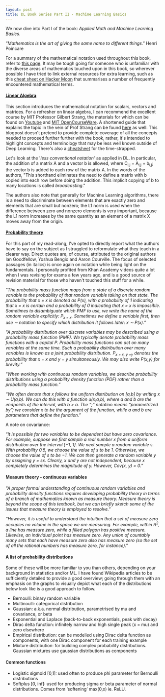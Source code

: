 ```yaml
---
layout: post
title: DL Book Series Part II - Machine Learning Basics
---
```


We now dive into Part I of the book: _Applied Math and Machine Learning Basics_.

*"Mathematics is the art of giving the same name to different things."*
Henri Poincare

For a summary of the mathematical notation used throughout this book, refer to [this page](http://www.deeplearningbook.org/contents/notation.html). It may be tough going for someone who is unfamiliar with the diverse areas of mathematics touched upon in this book, so wherever possible I have tried to link external resources for extra learning, such as this [cheat sheet on Hacker Moon](https://hackernoon.com/deep-learning-cheat-sheet-25421411e460#.hroesyk2j) that summarises a number of frequently encountered mathematical terms.

#### [Linear Algebra](http://www.deeplearningbook.org/contents/linear_algebra.html)
This section introduces the mathematical notation for scalars, vectors and matrices. For a refresher on linear algebra, I can recommend the excellent course by MIT Professor Gilbert Strang, the materials for which can be found on [Youtube](https://ocw.mit.edu/courses/mathematics/18-06-linear-algebra-spring-2010/) and [MIT OpenCourseWare](https://www.youtube.com/watch?v=ZK3O402wf1c). A shortened guide that explains the topic in the vein of Prof Strang can be found [here](https://betterexplained.com/articles/linear-algebra-guide/) as well. This blogpost doesn't pretend to provide complete coverage of all the concepts needed to proceed further further with the book, rather, it's intended to highlight concepts and terminology that may be less well known outside of Deep Learning. There's also a [cheatsheet](https://minireference.com/static/tutorials/linear_algebra_in_4_pages.pdf) for the time-strapped.

Let's look at the '*less conventional notation*' as applied in DL. In particular, the addition of a matrix A and a vector b is allowed, where C<sub>i,j</sub> = A<sub>i,j</sub> + b<sub>i,j</sub>; the vector b is added to each row of the matrix A. In the words of the authors, "This shorthand eliminates the need to define a matrix with b copied into each row before doing the addition. This implicit copying of b to many locations is called _broadcasting_."

The authors also note that generally for Machine Learning algorithms, there is a need to discriminate between elements that are exactly zero and elements that are small but nonzero; the L1 norm is used when the difference between zero and nonzero elements is very important, because the L1 norm increases by the same quantity as an element of a matrix X moves away from the origin.

#### [Probability theory](http://www.deeplearningbook.org/contents/prob.html)
For this part of my read-along, I've opted to directly report what the authors have to say on the subject as I struggled to reformulate what they teach in a clearer way. Direct quotes are, of course, attributed to the original authors Ian Goodfellow, Yoshua Bengio and Aaron Courville. The focus of selected passages (in italics) is once again on notation while being light on the fundamentals. I personally profited from Khan Academy videos quite a lot when I was revising for exams a few years ago, and is a good source of revision material for those who haven't touched this stuff for a while.

*"The probability mass function maps from a state of a discrete random variable to the probability of that random variable taking on that state. The probability that x = x is denoted as P(x), with a probability of 1 indicating that x = x is certain and a probability of 0 indicating that x = x is impossible. Sometimes to disambiguate which PMF to use, we write the name of the random variable explicitly: P<sub>x = x</sub>. Sometimes we define a variable first, then use ∼ notation to specify which distribution it follows later: x ∼ P(x).”*

*"A probability distribution over discrete variables may be described using a probability mass function (PMF). We typically denote probability mass functions with a capital P. Probability mass functions can act on many variables at the same time. Such a probability distribution over many variables is known as a joint probability distribution. P<sub>x = x, y =y</sub> denotes the probability that x = x and y = y simultaneously. We may also write P(x,y) for brevity.”*

*"When working with continuous random variables, we describe probability distributions using a probability density function (PDF) rather than a probability mass function.”*

*“We often denote that x follows the uniform distribution on [a,b] by writing x ∼ U(a,b). We can do this with a function u(x;a,b), where a and b are the endpoints of the interval, with b > a. The “;” notation means “parametrized by”; we consider x to be the argument of the function, while a and b are parameters that define the function.”*

A note on covariance:

*"It is possible for two variables to be dependent but have zero covariance. For example, suppose we first sample a real number x from a uniform distribution over the interval [−1, 1]. We next sample a random variable s. With probability 0.5, we choose the value of s to be 1. Otherwise, we choose the value of s to be −1. We can then generate a random variable y by assigning y = sx. Clearly, x and y are not independent, because x completely determines the magnitude of y. However, Cov(x, y) = 0.”*

#### Measure theory - continuous variables

*"A proper formal understanding of continuous random variables and probability density functions requires developing probability theory in terms of a branch of mathematics known as measure theory. Measure theory is beyond the scope of this textbook, but we can briefly sketch some of the issues that measure theory is employed to resolve.”*

*“However, it is useful to understand the intuition that a set of measure zero occupies no volume in the space we are measuring. For example, within R<sup>2</sup>, a line has measure zero, while a filled polygon has positive measure. Likewise, an individual point has measure zero. Any union of countably many sets that each have measure zero also has measure zero (so the set of all the rational numbers has measure zero, for instance)."*

#### A list of probability distributions

Some of these will be more familiar to you than others, depending on your background in statistics and/or ML. I have found Wikipedia articles to be sufficiently detailed to provide a good overview; going through them with an emphasis on the graphs to visually depict what each of the distributions below look like is a good approach to follow.

- Bernoulli: binary random variable
- Multinoulli: categorical distribution
- Gaussian: a.k.a. normal distribution, parametrised by mu and covariance, or beta
- Exponential and Laplace (back-to-back exponentials, peak with decay)
- Dirac delta function: infinitely narrow and high single peak (x = mu) and zero elsewhere
- Empirical distribution: can be modelled using Dirac delta function as components, with one Dirac component for each training example
- Mixture distribution: for building complex probability distributions. Gaussian mixtures use gaussian distributions as components

#### Common functions

- Logistic sigmoid [0,1]: used often to produce phi parameter for Bernoulli distributions
- Softplus [0, inf]: used for producing sigma or beta parameter of normal distributions. Comes from ‘softening’ max(0,x) ie. ReLU.
